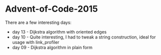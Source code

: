 # Advent-of-Code-2015
There are a few interesting days:
- day 13 - Dijkstra algorithm with oriented edges
- day 10 - Quite interesting, I had to tweak a string construction, ideal for usage with link_profiler
- day 09 - Dijkstra algorithm in plain form
